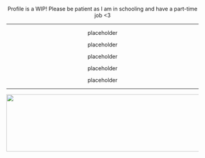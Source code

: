<p align="center"> Profile is a WIP! Please be patient as I am in schooling and have a part-time job <3 </p>
  
---

<p align="center"> placeholder
<p align="center"> placeholder
<p align="center"> placeholder
<p align="center"> placeholder
<p align="center"> placeholder

---

<p align="center"><img src="https://i.pinimg.com/736x/75/ae/b7/75aeb79cfc8358fa872ce592f27153e4.jpg" width="900" height="150">
